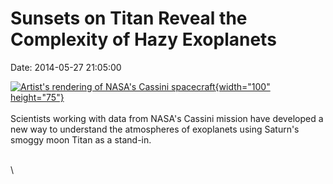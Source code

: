 Sunsets on Titan Reveal the Complexity of Hazy Exoplanets
=========================================================

Date: 2014-05-27 21:05:00

[![Artist\'s rendering of NASA\'s Cassini
spacecraft](http://www.jpl.nasa.gov/images/cassini/20140527/pia18410-226.jpg){width="100"
height="75"}](http://www.jpl.nasa.gov/news/news.cfm?release=2014-164&rn=news.xml&rst=4159)\
\
Scientists working with data from NASA\'s Cassini mission have developed
a new way to understand the atmospheres of exoplanets using Saturn\'s
smoggy moon Titan as a stand-in.

\
\
